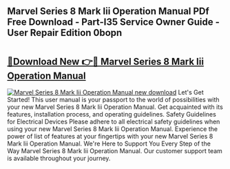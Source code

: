 ## Marvel Series 8 Mark Iii Operation Manual PDf Free Download - Part-I35 Service Owner Guide - User Repair Edition 0bopn

# <h2><a href="http://bc50867.oget.top/?id=Marvel+Series+8+Mark+Iii+Operation+Manual">🔗Download New 👉🔴 Marvel Series 8 Mark Iii Operation Manual</a></h2>

[![Marvel Series 8 Mark Iii Operation Manual new download](https://i.imgur.com/5g1atiW.png)](http://bc50867.oget.top/?id=Marvel+Series+8+Mark+Iii+Operation+Manual)
Let's Get Started! This user manual is your passport to the world of possibilities with your new Marvel Series 8 Mark Iii Operation Manual. Get acquainted with its features, installation process, and operating guidelines. Safety Guidelines for Electrical Devices Please adhere to all electrical safety guidelines when using your new Marvel Series 8 Mark Iii Operation Manual. Experience the power of list of features at your fingertips with your new Marvel Series 8 Mark Iii Operation Manual. We're Here to Support You Every Step of the Way Marvel Series 8 Mark Iii Operation Manual. Our customer support team is available throughout your journey.
